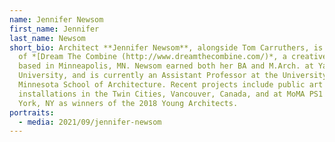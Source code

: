 ```yaml
---
name: Jennifer Newsom
first_name: Jennifer
last_name: Newsom
short_bio: Architect **Jennifer Newsom**, alongside Tom Carruthers, is cofounder
  of *[Dream The Combine (http://www.dreamthecombine.com/)*, a creative practice
  based in Minneapolis, MN. Newsom earned both her BA and M.Arch. at Yale
  University, and is currently an Assistant Professor at the University of
  Minnesota School of Architecture. Recent projects include public art
  installations in the Twin Cities, Vancouver, Canada, and at MoMA PS1 in New
  York, NY as winners of the 2018 Young Architects.
portraits:
  - media: 2021/09/jennifer-newsom
---
```

